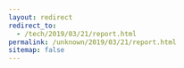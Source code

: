 ```yaml
---
layout: redirect
redirect_to:
  - /tech/2019/03/21/report.html
permalink: /unknown/2019/03/21/report.html
sitemap: false
---
```

